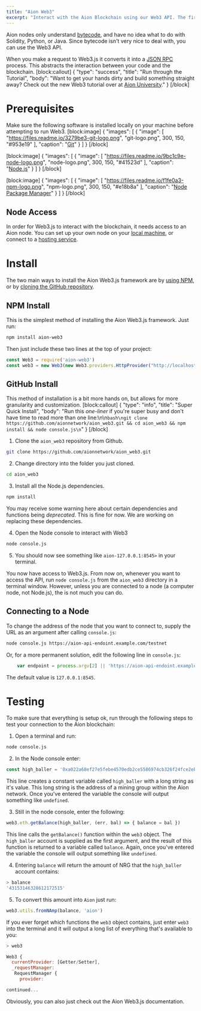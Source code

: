 ```yaml
---
title: "Aion Web3"
excerpt: "Interact with the Aion Blockchain using our Web3 API. The first step to making great dApps!"
---
```

Aion nodes only understand [bytecode](https://en.wikipedia.org/wiki/Bytecode), and have no idea what to do with Solidity, Python, or Java. Since bytecode isn't very nice to deal with, you can use the Web3 API.

When you make a request to Web3.js it converts it into a [JSON RPC](https://www.jsonrpc.org/specification) process. This abstracts the interaction between your code and the blockchain.
[block:callout]
{
  "type": "success",
  "title": "Run through the Tutorial",
  "body": "Want to get your hands dirty and build something straight away? Check out the new Web3 tutorial over at [Aion University](https://learn.aion.network/v1.0/docs/how-to-deploy-a-smart-contract)."
}
[/block]
# Prerequisites

Make sure the following software is installed locally on your machine before attempting to run Web3.
[block:image]
{
  "images": [
    {
      "image": [
        "https://files.readme.io/3279be3-git-logo.png",
        "git-logo.png",
        300,
        150,
        "#953e19"
      ],
      "caption": "[Git](https://git-scm.com/)"
    }
  ]
}
[/block]

[block:image]
{
  "images": [
    {
      "image": [
        "https://files.readme.io/9bc1c9e-node-logo.png",
        "node-logo.png",
        300,
        150,
        "#41523d"
      ],
      "caption": "[Node.js](https://nodejs.org/en/)"
    }
  ]
}
[/block]

[block:image]
{
  "images": [
    {
      "image": [
        "https://files.readme.io/f1fe0a3-npm-logo.png",
        "npm-logo.png",
        300,
        150,
        "#e18b8a"
      ],
      "caption": "[Node Package Manager](https://www.npmjs.com/)"
    }
  ]
}
[/block]
## Node Access

In order for Web3.js to interact with the blockchain, it needs access to an Aion node. You can set up your own node on your [local machine](doc:node-set-up), or connect to a [hosting service](doc:hosting-service).

# Install

The two main ways to install the Aion Web3.js framework are by [using NPM](#section-npm-install), or by [cloning the GitHub repository](#section-github-install).


## NPM Install

This is the simplest method of installing the Aion Web3.js framework. Just run:

```bash
npm install aion-web3
```

Then just include these two lines at the top of your project:

```javascript
const Web3 = require('aion-web3')
const web3 = new Web3(new Web3.providers.HttpProvider("http://localhost:8545"));
```

## GitHub Install

This method of installation is a bit more hands on, but allows for more granularity and customization.
[block:callout]
{
  "type": "info",
  "title": "Super Quick Install",
  "body": "Run this _one-liner_ if you're super busy and don't have time to read more than one line:\n\n```bash\ngit clone https://github.com/aionnetwork/aion_web3.git && cd aion_web3 && npm install && node console.js\n```"
}
[/block]
1. Clone the `aion_web3` repository from Github.

```bash
git clone https://github.com/aionnetwork/aion_web3.git
```

2. Change directory into the folder you just cloned. 

```bash
cd aion_web3
```

3. Install all the Node.js dependencies.

```bash
npm install
```

You may receive some warning here about certain dependencies and functions being _deprecated_. This is fine for now. We are working on replacing these dependencies.
 
4. Open the Node console to interact with Web3

```bash
node console.js
```

5. You should now see something like `aion-127.0.0.1:8545>` in your terminal.

You now have access to Web3.js. From now on, whenever you want to access the API, run `node console.js` from the `aion_web3` directory in a terminal window. However, unless you are connected to a node (a computer node, not Node.js), the is not much you can do.

## Connecting to a Node

To change the address of the node that you want to connect to, supply the URL as an argument after calling `console.js`:

```bash
node console.js https://aion-api-endoint.example.com/testnet
```

Or, for a more permanent solution, edit the following line in `console.js`:

```javascript
    var endpoint = process.argv[2] || 'https://aion-api-endoint.example.com/testnet';
```

The default value is `127.0.0.1:8545`.

# Testing

To make sure that everything is setup ok, run through the following steps to test your connection to the Aion blockchain:

1. Open a terminal and run:

```bash
node console.js
```

2. In the Node console enter:

```javascript
const high_baller = '0xa022a68ef27e5febe4570edb2ce5586974cb326f24fce2ebb23012c07dac90e0'
```

This line creates a constant variable called `high_baller` with a long string as it's value. This long string is the address of a mining group within the Aion network. Once you've entered the variable the console will output something like `undefined`.

3. Still in the node console, enter the following:

```javascript
web3.eth.getBalance(high_baller, (err, bal) => { balance = bal })
```

This line calls the `getBalance()` function within the `web3` object. The `high_baller` account is supplied as the first argument, and the result of this function is returned to a variable called `balance`. Again, once you've entered the variable the console will output something like `undefined`.

4. Entering `balance` will return the amount of NRG that the `high_baller` account contains:

```javascript
> balance
'43153146328612172515'
```

5. To convert this amount into `Aion` just run:

```javascript
web3.utils.fromNAmp(balance, 'aion')
```

If you ever forget which functions the `web3` object contains, just enter `web3` into the terminal and it will output a long list of everything that's available to you:

```javascript
> web3

Web3 {
  currentProvider: [Getter/Setter],
  _requestManager:
   RequestManager {
     provider:

continued...

```

Obviously, you can also just check out the Aion Web3.js documentation.